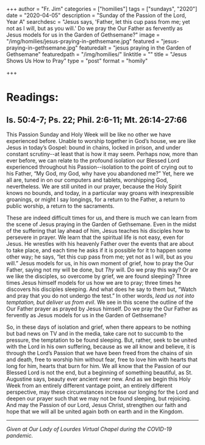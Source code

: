 +++
author = "Fr. Jim"
categories = ["homilies"]
tags = ["sundays", "2020"]
date = "2020-04-05"
description = "Sunday of the Passion of the Lord, Year A"
searchdesc = "Jesus says, 'Father, let this cup pass from me; yet not as I will, but as you will.' Do we pray the Our Father as fervently as Jesus models for us in the Garden of Gethsemane?"
image = "/img/homilies/jesus-praying-in-gethsemane.jpg"
featured = "jesus-praying-in-gethsemane.jpg"
featuredalt = "jesus praying in the Garden of Gethsemane"
featuredpath = "/img/homilies/"
linktitle = ""
title = "Jesus Shows Us How to Pray"
type = "post"
format = "homily"

+++

# Readings:
## Is. 50:4-7; Ps. 22; Phil. 2:6-11; Mt. 26:14-27:66

This Passion Sunday and Holy Week will be like no other we have experienced before. Unable to worship together in God’s house, we are like Jesus in today’s Gospel: bound in chains, locked in prison, and under constant scrutiny--at least that is how it may seem. Perhaps now, more than ever before, we can relate to the profound isolation our Blessed Lord experienced throughout his Passion--isolation to the point of crying out to his Father, “My God, my God, why have you abandoned me?” Yet, here we all are, tuned in on our computers and tablets, worshipping God, nevertheless. We are still united in our prayer, because the Holy Spirit knows no bounds, and today, in a particular way groans with inexpressible groanings, or might I say longings, for a return to the Father, a return to public worship, a return to the sacraments.

These are indeed difficult times for us, and there is much we can learn from the scene of Jesus praying in the Garden of Gethsemane. Even in the midst of the suffering that lay ahead of him, Jesus teaches his disciples how to persevere in prayer. We learn that the spiritual life is not easy, even for Jesus. He wrestles with his heavenly Father over the events that are about to take place, and each time he asks if it is possible for it to happen some other way; he says, “let this cup pass from me; yet not as I will, but as you will.” Jesus models for us, in his own moment of grief, how to pray the Our Father, saying not my will be done, but *Thy* will. Do we pray this way? Or are we like the disciples, so overcome by grief, we are found sleeping? Three times Jesus himself models for us how we are to pray; three times he discovers his disciples sleeping. And what does he say to them but, “Watch and pray that you do not undergo the test.” In other words, *lead us not into temptation, but deliver us from evil*. We see in this scene the outline of the Our Father prayer as prayed by Jesus himself. Do we pray the Our Father as fervently as Jesus models for us in the Garden of Gethsemane?

So, in these days of isolation and grief, when there appears to be nothing but bad news on TV and in the media, take care not to succumb to the pressure, the temptation to be found sleeping. But, rather, seek to be united with the Lord in his own suffering, because as we all know and believe, it is through the Lord’s Passion that we have been freed from the chains of sin and death, free to worship him without fear, free to love him with hearts that long for him, hearts that burn for him. We all know that the Passion of our Blessed Lord is not the end, but a beginning of something beautiful, as St. Augustine says, beauty ever ancient ever new. And as we begin this Holy Week from an entirely different vantage point, an entirely different perspective, may these circumstances increase our longing for the Lord and deepen our prayer such that we may not be found sleeping, but rejoicing. And may the Passion of our Lord, Jesus Christ, strengthen our faith and hope that we will all be united again both on earth and in the Kingdom.

---
*Given at Our Lady of Lourdes Virtual Chapel during the COVID-19 pandemic.*